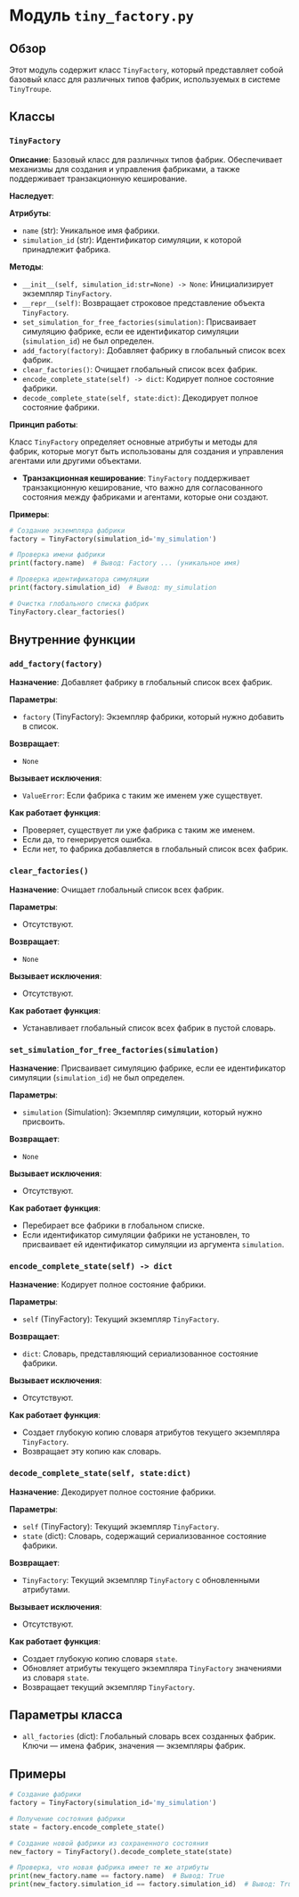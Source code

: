 # Модуль `tiny_factory.py`

## Обзор

Этот модуль содержит класс `TinyFactory`, который представляет собой базовый класс для различных типов фабрик, используемых в системе `TinyTroupe`.  

## Классы

### `TinyFactory`

**Описание**: Базовый класс для различных типов фабрик. Обеспечивает механизмы для создания и управления фабриками, а также  поддерживает транзакционную кеширование.

**Наследует**:  

**Атрибуты**:

- `name` (str): Уникальное имя фабрики.
- `simulation_id` (str): Идентификатор симуляции, к которой принадлежит фабрика.

**Методы**:

- `__init__(self, simulation_id:str=None) -> None`: Инициализирует экземпляр `TinyFactory`. 
- `__repr__(self)`: Возвращает строковое представление объекта `TinyFactory`. 
- `set_simulation_for_free_factories(simulation)`:  Присваивает симуляцию фабрике, если ее идентификатор симуляции (`simulation_id`) не был определен.
- `add_factory(factory)`: Добавляет фабрику в глобальный список всех фабрик.
- `clear_factories()`: Очищает глобальный список всех фабрик.
- `encode_complete_state(self) -> dict`: Кодирует полное состояние фабрики.
- `decode_complete_state(self, state:dict)`: Декодирует полное состояние фабрики.

**Принцип работы**: 

Класс `TinyFactory`  определяет основные атрибуты и методы для фабрик, которые могут быть использованы для создания и управления агентами или другими объектами.  
- **Транзакционная кеширование**:  `TinyFactory` поддерживает транзакционную кеширование, что важно для согласованного состояния между фабриками и агентами, которые они создают.

**Примеры**:

```python
# Создание экземпляра фабрики
factory = TinyFactory(simulation_id='my_simulation')

# Проверка имени фабрики
print(factory.name)  # Вывод: Factory ... (уникальное имя)

# Проверка идентификатора симуляции
print(factory.simulation_id)  # Вывод: my_simulation

# Очистка глобального списка фабрик
TinyFactory.clear_factories()
```


## Внутренние функции

### `add_factory(factory)`

**Назначение**: Добавляет фабрику в глобальный список всех фабрик. 

**Параметры**:
- `factory` (TinyFactory): Экземпляр фабрики, который нужно добавить в список.

**Возвращает**: 
- `None`

**Вызывает исключения**: 
- `ValueError`: Если фабрика с таким же именем уже существует.

**Как работает функция**:

- Проверяет, существует ли уже фабрика с таким же именем.
- Если да, то генерируется ошибка.
- Если нет, то фабрика добавляется в глобальный список всех фабрик. 

### `clear_factories()`

**Назначение**: Очищает глобальный список всех фабрик.

**Параметры**:
- Отсутствуют.

**Возвращает**: 
- `None`

**Вызывает исключения**: 
- Отсутствуют.

**Как работает функция**:

- Устанавливает глобальный список всех фабрик в пустой словарь.

### `set_simulation_for_free_factories(simulation)`

**Назначение**:  Присваивает симуляцию фабрике, если ее идентификатор симуляции (`simulation_id`) не был определен. 

**Параметры**:
- `simulation` (Simulation): Экземпляр симуляции, который нужно присвоить.

**Возвращает**: 
- `None`

**Вызывает исключения**: 
- Отсутствуют.

**Как работает функция**:

- Перебирает все фабрики в глобальном списке.
- Если идентификатор симуляции фабрики не установлен, то  присваивает ей  идентификатор симуляции из аргумента `simulation`.

### `encode_complete_state(self) -> dict`

**Назначение**: Кодирует полное состояние фабрики. 

**Параметры**:
- `self` (TinyFactory): Текущий экземпляр `TinyFactory`.

**Возвращает**: 
- `dict`: Словарь, представляющий сериализованное состояние фабрики.

**Вызывает исключения**: 
- Отсутствуют.

**Как работает функция**:

- Создает глубокую копию словаря атрибутов текущего экземпляра `TinyFactory`.
- Возвращает эту копию как словарь.

### `decode_complete_state(self, state:dict)`

**Назначение**: Декодирует полное состояние фабрики. 

**Параметры**:
- `self` (TinyFactory): Текущий экземпляр `TinyFactory`.
- `state` (dict): Словарь, содержащий сериализованное состояние фабрики.

**Возвращает**: 
- `TinyFactory`:  Текущий экземпляр `TinyFactory` с обновленными атрибутами.

**Вызывает исключения**: 
- Отсутствуют.

**Как работает функция**:

- Создает глубокую копию словаря `state`.
- Обновляет атрибуты текущего экземпляра `TinyFactory` значениями из словаря `state`.
- Возвращает текущий экземпляр `TinyFactory`.


## Параметры класса

- `all_factories` (dict): Глобальный словарь всех созданных фабрик.  Ключи — имена фабрик, значения — экземпляры фабрик.

## Примеры

```python
# Создание фабрики
factory = TinyFactory(simulation_id='my_simulation')

# Получение состояния фабрики
state = factory.encode_complete_state()

# Создание новой фабрики из сохраненного состояния
new_factory = TinyFactory().decode_complete_state(state)

# Проверка, что новая фабрика имеет те же атрибуты
print(new_factory.name == factory.name)  # Вывод: True
print(new_factory.simulation_id == factory.simulation_id)  # Вывод: True
```